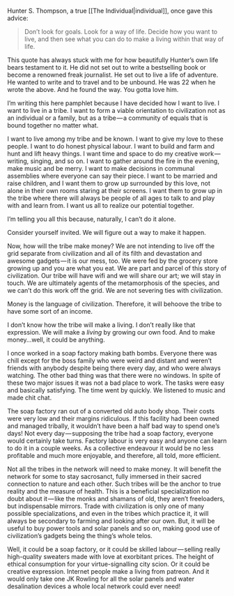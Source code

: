 Hunter S. Thompson, a true [[The Individual|individual]], once gave this advice:

> Don’t look for goals. Look for a way of life. Decide how you want to live, and then see what you can do to make a living within that way of life.

This quote has always stuck with me for how beautifully Hunter’s own life bears testament to it. He did not set out to write a bestselling book or become a renowned freak journalist. He set out to live a life of adventure. He wanted to write and to travel and to be unbound. He was 22 when he wrote the above. And he found the way. You gotta love him.

I’m writing this here pamphlet because I have decided how I want to live. I want to live in a tribe. I want to form a viable orientation to civilization not as an individual or a family, but as a tribe — a community of equals that is bound together no matter what.

I want to live among my tribe and be known. I want to give my love to these people. I want to do honest physical labour. I want to build and farm and hunt and lift heavy things. I want time and space to do my creative work — writing, singing, and so on. I want to gather around the fire in the evening, make music and be merry. I want to make decisions in communal assemblies where everyone can say their piece. I want to be married and raise children, and I want them to grow up surrounded by this love, not alone in their own rooms staring at their screens. I want them to grow up in the tribe where there will always be people of all ages to talk to and play with and learn from. I want us all to realize our potential together.

I’m telling you all this because, naturally, I can’t do it alone.

Consider yourself invited. We will figure out a way to make it happen.

Now, how will the tribe make money? We are not intending to live off the grid separate from civilization and all of its filth and devastation and awesome gadgets — it is our mess, too. We were fed by the grocery store growing up and you are what you eat. We are part and parcel of this story of civilization. Our tribe will have wifi and we will share our art; we will stay in touch. We are ultimately agents of the metamorphosis of the species, and we can’t do this work off the grid. We are not severing ties with civilization. 

Money is the language of civilization. Therefore, it will behoove the tribe to have some sort of an income.

I don’t know how the tribe will make a living. I don’t really like that expression. We will make a _living_ by growing our own food. And to make money…well, it could be anything.

I once worked in a soap factory making bath bombs. Everyone there was chill except for the boss family who were weird and distant and weren’t friends with anybody despite being there every day, and who were always watching. The other bad thing was that there were no windows. In spite of these two major issues it was not a bad place to work. The tasks were easy and basically satisfying. The time went by quickly. We listened to music and made chit chat.

The soap factory ran out of a converted old auto body shop. Their costs were very low and their margins ridiculous. If this facility had been owned and managed tribally, it wouldn’t have been a half bad way to spend one’s days! Not every day — supposing the tribe had a soap factory, everyone would certainly take turns. Factory labour is very easy and anyone can learn to do it in a couple weeks. As a collective endeavour it would be no less profitable and much more enjoyable, and therefore, all told, more efficient.

Not all the tribes in the network will need to make money. It will benefit the network for some to stay sacrosanct, fully immersed in their sacred connection to nature and each other. Such tribes will be the anchor to true reality and the measure of health. This is a beneficial specialization no doubt about it — like the monks and shamans of old, they aren’t freeloaders, but indispensable mirrors. Trade with civilization is only one of many possible specializations, and even in the tribes which practice it, it will always be secondary to farming and looking after our own. But, it will be useful to buy power tools and solar panels and so on, making good use of civilization’s gadgets being the thing’s whole telos.

Well, it could be a soap factory, or it could be skilled labour — selling really high-quality sweaters made with love at exorbitant prices. The height of ethical consumption for your virtue-signalling city scion. Or it could be creative expression. Internet people make a living from patreon. And it would only take one JK Rowling for all the solar panels and water desalination devices a whole local network could ever need!